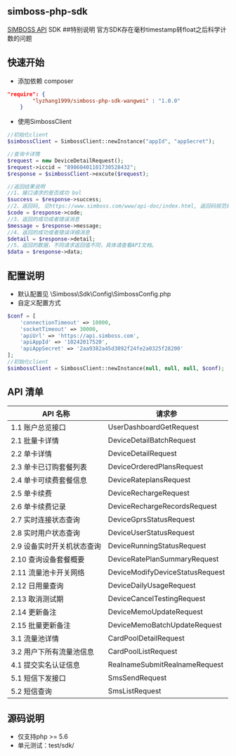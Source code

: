 simboss-php-sdk
---
[SIMBOSS API](https://www.simboss.com/www/api-doc/index.html) SDK
##特别说明
官方SDK存在毫秒timestamp转float之后科学计数的问题


## 快速开始

- 添加依赖 composer

```json
"require": {
        "lyzhang1999/simboss-php-sdk-wangwei" : "1.0.0"
    }
```

- 使用SimbossClient

```php
//初始化client
$simbossClient = SimbossClient::newInstance("appId", "appSecret");

//查询卡详情
$request = new DeviceDetailRequest();
$request->iccid = "89860401101730528432";
$response = $simbossClient->excute($request);

//返回结果说明
//1、接口请求的是否成功 bol
$success = $response->success;
//2、返回码, 见https://www.simboss.com/www/api-doc/index.html, 返回码规范章节。
$code = $response->code;
//3、返回的成功或者错误消息
$message = $response->message;
//4、返回的成功或者错误详细消息
$detail = $response->detail;
//5、返回的数据，不同请求返回值不同，具体请查看API文档。
$data = $response->data;

```

## 配置说明

- 默认配置见 \Simboss\Sdk\Config\SimbossConfig.php
- 自定义配置方式

```php
$conf = [
    'connectionTimeout' => 10000,
    'socketTimeout' => 30000,
    'apiUrl' => 'https://api.simboss.com',
    'apiAppId' => '10242017520',
    'apiAppSecret' => '2aa9382a45d3092f24fe2a0325f28200'
];
//初始化client
$simbossClient = SimbossClient::newInstance(null, null, null, $conf);
```

## API 清单

| API 名称               |           请求参                 |
| --------------------- | ------------------------------------------------------- |
|1.1 账户总览接口         | UserDashboardGetRequest         |
|2.1 批量卡详情			 | DeviceDetailBatchRequest        |
|2.2 单卡详情				 | DeviceDetailRequest             |
|2.3 单卡已订购套餐列表	 | DeviceOrderedPlansRequest       |
|2.4 单卡可续费套餐信息	 | DeviceRateplansRequest          |
|2.5 单卡续费				 | DeviceRechargeRequest           |
|2.6 单卡续费记录			 | DeviceRechargeRecordsRequest    |
|2.7 实时连接状态查询		 | DeviceGprsStatusRequest         |
|2.8 实时用户状态查询		 | DeviceUserStatusRequest         |
|2.9 设备实时开关机状态查询 | DeviceRunningStatusRequest      |
|2.10 查询设备套餐概要     | DeviceRatePlanSummaryRequest    |
|2.11 流量池卡开关网络     | DeviceModifyDeviceStatusRequest |
|2.12 日用量查询          | DeviceDailyUsageRequest         |
|2.13 取消测试期          | DeviceCancelTestingRequest      |
|2.14 更新备注            | DeviceMemoUpdateRequest         |
|2.15 批量更新备注         | DeviceMemoBatchUpdateRequest    |
|3.1 流量池详情			 | CardPoolDetailRequest           |
|3.2 用户下所有流量池信息   | CardPoolListRequest             |
|4.1 提交实名认证信息		 | RealnameSubmitRealnameRequest   |
|5.1 短信下发接口			 | SmsSendRequest                  |
|5.2 短信查询             | SmsListRequest                  |

## 源码说明 
- 仅支持php >= 5.6
- 单元测试：test/sdk/



